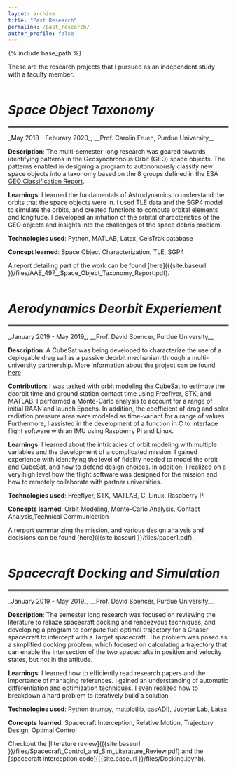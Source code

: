 ```yaml
---
layout: archive
title: "Past Research"
permalink: /past_research/
author_profile: false
---
```


{% include base_path %}

These are the research projects that I pursued as an independent study with a faculty member. 
<br>
<br>

# _Space Object Taxonomy_
<hr style="border:2px solid grey">
_May 2018 - Feburary 2020_, __Prof. Carolin Frueh, Purdue University__

**Description**: The multi-semester-long research was geared towards identifying patterns in the Geosynchronous Orbit (GEO) space objects. The patterns enabled in designing a program to autonomously classify new space objects into a taxonomy based on the 8 groups defined in the ESA [GEO Classification Report](http://www.astronomer.ru/data/0128/ESA_GEO_Classification_Report_issue_19.pdf).

**Learnings**: I learned the fundamentals of Astrodynamics to understand the orbits that the space objects were in. I used TLE data and the SGP4 model to simulate the orbits, and created functions to compute orbital elements and longitude. I developed an intuition of the orbital characteristics of the GEO objects and insights into the challenges of the space debris problem.

**Technologies used**: Python, MATLAB, Latex, CelsTrak database

**Concept learned**: Space Object Characterization, TLE, SGP4 

A report detailing part of the work can be found [here]({{site.baseurl }}/files/AAE_497__Space_Object_Taxonomy_Report.pdf). 
<br>
<br>

# _Aerodynamics Deorbit Experiement_
<hr style="border:2px solid grey">
_January 2019 - May 2019_, __Prof. David Spencer, Purdue University__


**Description**: A CubeSat was being developed to characterize the use of a deployable drag sail as a passive deorbit mechanism through a multi-university partnership. More information about the project can be found [here](https://engineering.purdue.edu/CubeSat/missions/ade)

**Contribution**: I was tasked with orbit modeling the CubeSat to estimate the deorbit time and ground station contact time using Freeflyer, STK, and MATLAB. I performed a Monte-Carlo analysis to account for a range of initial RAAN and launch Epochs. In addition, the coefficient of drag and solar radiation pressure area were modeled as time-variant for a range of values. Furthermore, I assisted in the development of a function in C to interface flight software with an IMU using Raspberry Pi and Linux. 

**Learnings**: I learned about the intricacies of orbit modeling with multiple variables and the development of a complicated mission. I gained experience with identifying the level of fidelity needed to model the orbit and CubeSat, and how to defend design choices. In addition, I realized on a very high level how the flight software was designed for the mission and how to remotely collaborate with partner universities. 

**Technologies used**: Freeflyer, STK, MATLAB, C, Linux, Raspberry Pi

**Concepts learned**: Orbit Modeling, Monte-Carlo Analysis, Contact Analysis,Technical Communication

A rerport summarizing the mission, and various design analysis and decisions can be found [here]({{site.baseurl }}/files/paper1.pdf). 
<br>
<br>

# _Spacecraft Docking and Simulation_
<hr style="border:2px solid grey">
_January 2019 - May 2019_, __Prof. David Spencer, Purdue University__

**Description**: The semester long research was focused on reviewing the literature to reliaze spacecraft docking and rendezvous techniques, and developing a program to compute fuel optimal trajectory for a Chaser spacecraft to intercept with a Target spacecraft. The problem was posed as a simplified docking problem, which focused on calculating a trajectory that can enable the intersection of the two spacecrafts in position and velocity states, but not in the attitude. 

**Learnings**: I learned how to efficiently read research papers  and the importance of managing references. I gained an understanding of automatic differentiation and optimization techniques. I even realized how to breakdown a hard problem to iteratively build a solution. 

**Technologies used**: Python (numpy, matplotlib, casADi), Jupyter Lab, Latex

**Concepts learned**: Spacecraft Interception, Relative Motion, Trajectory Design, Optimal Control

Checkout the [literature review]({{site.baseurl }}/files/Spacecraft_Control_and_Sim_Literature_Review.pdf) and the [spacecraft interception code]({{site.baseurl }}/files/Docking.ipynb). 


<!-- 
{% for post in site.portfolio %}
  {% include archive-single.html %}
{% endfor %} 
-->

